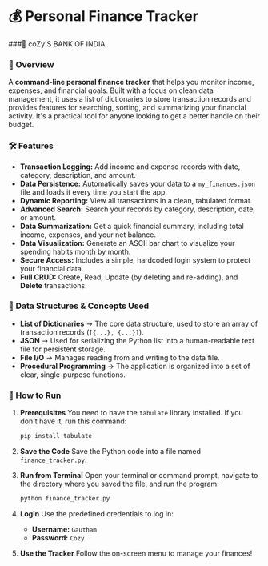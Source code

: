 # 💰 Personal Finance Tracker

###🏦 coZy'S BANK OF INDIA

### 📌 Overview

A **command-line personal finance tracker** that helps you monitor income, expenses, and financial goals. Built with a focus on clean data management, it uses a list of dictionaries to store transaction records and provides features for searching, sorting, and summarizing your financial activity. It's a practical tool for anyone looking to get a better handle on their budget.

### 🛠 Features

  * **Transaction Logging:** Add income and expense records with date, category, description, and amount.
  * **Data Persistence:** Automatically saves your data to a `my_finances.json` file and loads it every time you start the app.
  * **Dynamic Reporting:** View all transactions in a clean, tabulated format.
  * **Advanced Search:** Search your records by category, description, date, or amount.
  * **Data Summarization:** Get a quick financial summary, including total income, expenses, and your net balance.
  * **Data Visualization:** Generate an ASCII bar chart to visualize your spending habits month by month.
  * **Secure Access:** Includes a simple, hardcoded login system to protect your financial data.
  * **Full CRUD:** Create, Read, Update (by deleting and re-adding), and **Delete** transactions.

### 📂 Data Structures & Concepts Used

  * **List of Dictionaries** → The core data structure, used to store an array of transaction records (`[{...}, {...}]`).
  * **JSON** → Used for serializing the Python list into a human-readable text file for persistent storage.
  * **File I/O** → Manages reading from and writing to the data file.
  * **Procedural Programming** → The application is organized into a set of clear, single-purpose functions.

### 🚀 How to Run

1.  **Prerequisites**
    You need to have the `tabulate` library installed. If you don't have it, run this command:

    ```bash
    pip install tabulate
    ```

2.  **Save the Code**
    Save the Python code into a file named `finance_tracker.py`.

3.  **Run from Terminal**
    Open your terminal or command prompt, navigate to the directory where you saved the file, and run the program:

    ```bash
    python finance_tracker.py
    ```

4.  **Login**
    Use the predefined credentials to log in:

      * **Username:** `Gautham`
      * **Password:** `Cozy`

5.  **Use the Tracker**
    Follow the on-screen menu to manage your finances\!

